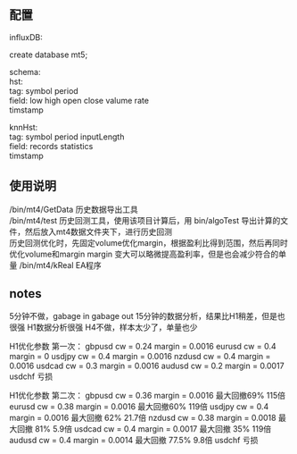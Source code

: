 ## 配置  
influxDB:   

create database mt5;  

schema:   
hst:  
tag: symbol period  
field: low high open close valume rate  
timstamp  

knnHst:  
tag: symbol period inputLength  
field: records statistics  
timstamp  

## 使用说明
/bin/mt4/GetData  历史数据导出工具  
/bin/mt4/test     历史回测工具，使用该项目计算后，用 bin/algoTest 导出计算的文件，然后放入mt4数据文件夹下，进行历史回测  
                    历史回测优化时，先固定volume优化margin，根据盈利比得到范围，然后再同时优化volume和margin
                    margin 变大可以略微提高盈利率，但是也会减少符合的单量
/bin/mt4/kReal    EA程序  

## notes
5分钟不做，gabage in gabage out
15分钟的数据分析，结果比H1稍差，但是也很强
H1数据分析很强
H4不做，样本太少了，单量也少

H1优化参数 第一次：
gbpusd  cw = 0.24 margin = 0.0016
eurusd cw = 0.4 margin = 0
usdjpy cw = 0.4 margin = 0.0016 
nzdusd cw = 0.4 margin = 0.0016
usdcad cw = 0.3 margin = 0.0016
audusd cw = 0.2 margin = 0.0017
usdchf 亏损

H1优化参数 第二次：
gbpusd  cw = 0.36 margin = 0.0016  最大回撤69%  115倍
eurusd cw = 0.38  margin = 0.0016 最大回撤60% 119倍
usdjpy cw = 0.4 margin = 0.0016  最大回撤 62%  21.7倍
nzdusd cw = 0.38 margin = 0.0018 最大回撤 81%  5.9倍
usdcad cw = 0.4 margin = 0.0017 最大回撤 35%  119倍
audusd cw = 0.4 margin = 0.0014 最大回撤  77.5% 9.8倍
usdchf 亏损